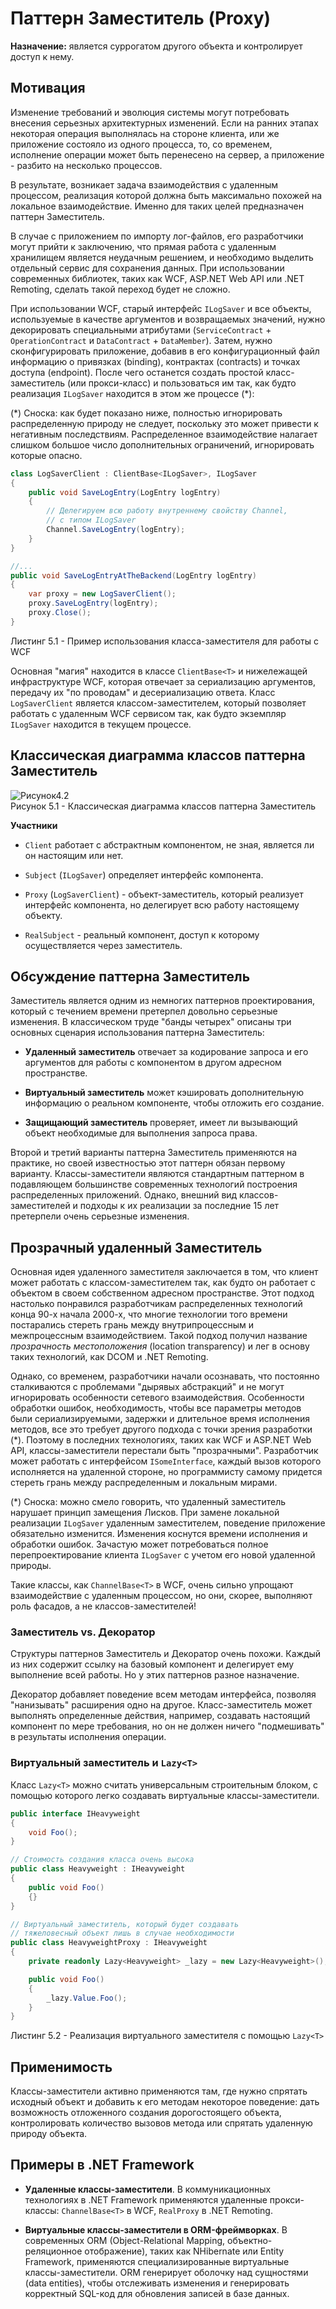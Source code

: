# Паттерн Заместитель (Proxy)

**Назначение:** является суррогатом другого объекта и контролирует доступ к нему.

## Мотивация

Изменение требований и эволюция системы могут потребовать внесения серьезных архитектурных изменений. Если на ранних этапах некоторая операция выполнялась на стороне клиента, или же приложение состояло из одного процесса, то, со временем, исполнение операции может быть перенесено на сервер, а приложение - разбито на несколько процессов.

В результате, возникает задача взаимодействия с удаленным процессом, реализация которой должна быть максимально похожей на локальное взаимодействие. Именно для таких целей предназначен паттерн Заместитель.

В случае с приложением по импорту лог-файлов, его разработчики могут прийти к заключению, что прямая работа с удаленным хранилищем является неудачным решением, и необходимо выделить отдельный сервис для сохранения данных. При использовании современных библиотек, таких как WCF, ASP.NET Web API или .NET Remoting, сделать такой переход будет не сложно.

При использовании WCF, старый интерфейс `ILogSaver` и все объекты, используемые в качестве аргументов и возвращаемых значений, нужно декорировать специальными атрибутами (`ServiceContract` + `OperationContract` и `DataContract` + `DataMember`).
Затем, нужно сконфигурировать приложение, добавив в его конфигурационный файл информацию о привязках (binding), контрактах (contracts) и точках доступа (endpoint). После чего останется создать простой класс-заместитель (или прокси-класс) и пользоваться им так, как будто реализация `ILogSaver` находится в этом же процессе (*):

(*) Сноска: как будет показано ниже, полностью игнорировать распределенную природу не следует, поскольку это может привести к негативным последствиям. Распределенное взаимодействие налагает слишком большое число дополнительных ограничений, игнорировать которые опасно.

```csharp
class LogSaverClient : ClientBase<ILogSaver>, ILogSaver
{
    public void SaveLogEntry(LogEntry logEntry)
    {
        // Делегируем всю работу внутреннему свойству Channel,
        // с типом ILogSaver
        Channel.SaveLogEntry(logEntry);
    }
}

//...
public void SaveLogEntryAtTheBackend(LogEntry logEntry)
{
    var proxy = new LogSaverClient();
    proxy.SaveLogEntry(logEntry);
    proxy.Close();
}
```

Листинг 5.1 - Пример использования класса-заместителя для работы с WCF

Основная "магия" находится в классе `ClientBase<T>` и нижележащей инфраструктуре WCF, которая отвечает за сериализацию аргументов, передачу их "по проводам" и десериализацию ответа. Класс `LogSaverClient` является классом-заместителем, который позволяет работать с удаленным WCF сервисом так, как будто экземпляр `ILogSaver` находится в текущем процессе. 

## Классическая диаграмма классов паттерна Заместитель

![Рисунок4.2](https://github.com/SergeyTeplyakov/DesignPatternsBook/raw/master/Part%203%20-%20Structural%20Patterns/Images/ch05_Image1.png)    
Рисунок 5.1 - Классическая диаграмма классов паттерна Заместитель

**Участники**

* `Client` работает с абстрактным компонентом, не зная, является ли он настоящим или нет.

* `Subject` (`ILogSaver`) определяет интерфейс компонента.

* `Proxy` (`LogSaverClient`) - объект-заместитель, который реализует интерфейс компонента, но делегирует всю работу настоящему объекту.

* `RealSubject` - реальный компонент, доступ к которому осуществляется через заместитель.

## Обсуждение паттерна Заместитель

Заместитель является одним из немногих паттернов проектирования, который с течением времени претерпел довольно серьезные изменения. В классическом труде "банды четырех" описаны три основных сценария использования паттерна Заместитель:

* **Удаленный заместитель** отвечает за кодирование запроса и его аргументов для работы с компонентом в другом адресном пространстве.

* **Виртуальный заместитель** может кэшировать дополнительную информацию о реальном компоненте, чтобы отложить его создание.

* **Защищающий заместитель** проверяет, имеет ли вызывающий объект необходимые для выполнения запроса права.

Второй и третий варианты паттерна Заместитель применяются на практике, но своей известностью этот паттерн обязан первому варианту. Классы-заместители являются стандартным паттерном в подавляющем большинстве современных технологий построения распределенных приложений. Однако, внешний вид классов-заместителей и подходы к их реализации за последние 15 лет претерпели очень серьезные изменения.

## Прозрачный удаленный Заместитель
Основная идея удаленного заместителя заключается в том, что клиент может работать с классом-заместителем так, как будто он работает с объектом в своем собственном адресном пространстве. Этот подход настолько понравился разработчикам распределенных технологий конца 90-х начала 2000-х, что многие технологии того времени постарались стереть грань между внутрипроцессным и межпроцессным взаимодействием. Такой подход получил название *прозрачность местоположения* (location transparency) и лег в основу таких технологий, как DCOM и .NET Remoting.

Однако, со временем, разработчики начали осознавать, что постоянно сталкиваются с проблемами "дырявых абстракций" и не могут игнорировать особенности сетевого взаимодействия. Особенности обработки ошибок, необходимость, чтобы все параметры методов были сериализируемыми, задержки и длительное время исполнения методов, все это требует другого подхода с точки зрения разработки (*). Поэтому в последних технологиях, таких как WCF и ASP.NET Web API, классы-заместители перестали быть "прозрачными". Разработчик может работать с интерфейсом `ISomeInterface`, каждый вызов которого исполняется на удаленной стороне, но программисту самому придется стереть грань между распределенным и локальным мирами.

(*) Сноска: можно смело говорить, что удаленный заместитель нарушает принцип замещения Лисков. При замене локальной реализации `ILogSaver` удаленным заместителем, поведение приложение обязательно изменится. Изменения коснутся времени исполнения и обработки ошибок. Зачастую может потребоваться полное перепроектирование клиента `ILogSaver` с учетом его новой удаленной природы.

Такие классы, как `ChannelBase<T>` в WCF, очень сильно упрощают взаимодействие с удаленным процессом, но они, скорее, выполняют роль фасадов, а не классов-заместителей!

### Заместитель vs. Декоратор
Структуры паттернов Заместитель и Декоратор очень похожи. Каждый из них содержит ссылку на базовый компонент и делегирует ему выполнение всей работы. Но у этих паттернов разное назначение.

Декоратор добавляет поведение всем методам интерфейса, позволяя "нанизывать" расширения одно на другое. Класс-заместитель может выполнять определенные действия, например, создавать настоящий компонент по мере требования, но он не должен ничего "подмешивать" в результаты исполнения операции.

### Виртуальный заместитель и `Lazy<T>`
Класс `Lazy<T>` можно считать универсальным строительным блоком, с помощью которого легко создавать виртуальные классы-заместители.

```csharp
public interface IHeavyweight
{
    void Foo();
}

// Стоимость создания класса очень высока
public class Heavyweight : IHeavyweight
{
    public void Foo()
    {}
}

// Виртуальный заместитель, который будет создавать
// тяжеловесный объект лишь в случае необходимости
public class HeavyweightProxy : IHeavyweight
{
    private readonly Lazy<Heavyweight> _lazy = new Lazy<Heavyweight>();

    public void Foo()
    {
        _lazy.Value.Foo();
    }
}
```

Листинг 5.2 - Реализация виртуального заместителя с помощью `Lazy<T>`

## Применимость
Классы-заместители активно применяются там, где нужно спрятать исходный объект и добавить к его методам некоторое поведение: дать возможность отложенного создания дорогостоящего объекта, контролировать количество вызовов метода или спрятать удаленную природу объекта.

## Примеры в .NET Framework

* **Удаленные классы-заместители**.
В коммуникационных технологиях в .NET Framework применяются удаленные прокси-классы: `ChannelBase<T>` в WCF, `RealProxy` в .NET Remoting.

* **Виртуальные классы-заместители в ORM-фреймворках**.
В современных ORM (Object-Relational Mapping, объектно-реляционное отображение), таких как NHibernate или Entity Framework, применяются специализированные виртуальные классы-заместители. ORM генерирует оболочку над сущностями (data entities), чтобы отслеживать изменения и генерировать корректный SQL-код для обновления записей в базе данных.
